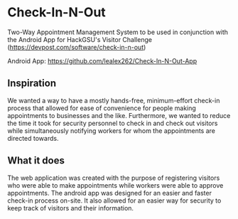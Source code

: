 # Check-In-N-Out
Two-Way Appointment Management System to be used in conjunction with the Android App for HackGSU's Visitor Challenge (https://devpost.com/software/check-in-n-out)

Android App: https://github.com/lealex262/Check-In-N-Out-App

## Inspiration
We wanted a way to have a mostly hands-free, minimum-effort check-in process that allowed for ease of convenience for people making appointments to businesses and the like. Furthermore, we wanted to reduce the time it took for security personnel to check in and check out visitors while simultaneously notifying workers for whom the appointments are directed towards.

## What it does
The web application was created with the purpose of registering visitors who were able to make appointments while workers were able to approve appointments. The android app was designed for an easier and faster check-in process on-site. It also allowed for an easier way for security to keep track of visitors and their information.
